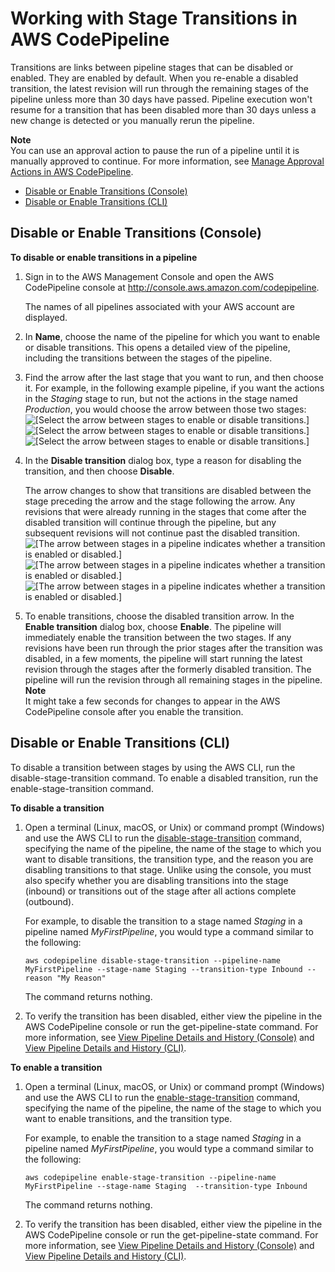 # Working with Stage Transitions in AWS CodePipeline<a name="transitions"></a>

Transitions are links between pipeline stages that can be disabled or enabled\. They are enabled by default\. When you re\-enable a disabled transition, the latest revision will run through the remaining stages of the pipeline unless more than 30 days have passed\. Pipeline execution won't resume for a transition that has been disabled more than 30 days unless a new change is detected or you manually rerun the pipeline\.

**Note**  
You can use an approval action to pause the run of a pipeline until it is manually approved to continue\. For more information, see [Manage Approval Actions in AWS CodePipeline](approvals.md)\. 


+ [Disable or Enable Transitions \(Console\)](#transitions-disable-enable-console)
+ [Disable or Enable Transitions \(CLI\)](#transitions-disable-enable-cli)

## Disable or Enable Transitions \(Console\)<a name="transitions-disable-enable-console"></a>

**To disable or enable transitions in a pipeline**

1. Sign in to the AWS Management Console and open the AWS CodePipeline console at [http://console\.aws\.amazon\.com/codepipeline](http://console.aws.amazon.com/codepipeline)\.

   The names of all pipelines associated with your AWS account are displayed\.

1.  In **Name**, choose the name of the pipeline for which you want to enable or disable transitions\. This opens a detailed view of the pipeline, including the transitions between the stages of the pipeline\.

1. Find the arrow after the last stage that you want to run, and then choose it\. For example, in the following example pipeline, if you want the actions in the *Staging* stage to run, but not the actions in the stage named *Production*, you would choose the arrow between those two stages:  
![\[Select the arrow between stages to enable or disable transitions.\]](http://docs.aws.amazon.com/codepipeline/latest/userguide/images/codepipeline-firstpipeline.png)![\[Select the arrow between stages to enable or disable transitions.\]](http://docs.aws.amazon.com/codepipeline/latest/userguide/)![\[Select the arrow between stages to enable or disable transitions.\]](http://docs.aws.amazon.com/codepipeline/latest/userguide/)

1. In the **Disable transition** dialog box, type a reason for disabling the transition, and then choose **Disable**\.

   The arrow changes to show that transitions are disabled between the stage preceding the arrow and the stage following the arrow\. Any revisions that were already running in the stages that come after the disabled transition will continue through the pipeline, but any subsequent revisions will not continue past the disabled transition\.   
![\[The arrow between stages in a pipeline indicates whether a transition is enabled or disabled.\]](http://docs.aws.amazon.com/codepipeline/latest/userguide/images/codepipeline-disabled-transition3.png)![\[The arrow between stages in a pipeline indicates whether a transition is enabled or disabled.\]](http://docs.aws.amazon.com/codepipeline/latest/userguide/)![\[The arrow between stages in a pipeline indicates whether a transition is enabled or disabled.\]](http://docs.aws.amazon.com/codepipeline/latest/userguide/)

1. To enable transitions, choose the disabled transition arrow\. In the **Enable transition** dialog box, choose **Enable**\. The pipeline will immediately enable the transition between the two stages\. If any revisions have been run through the prior stages after the transition was disabled, in a few moments, the pipeline will start running the latest revision through the stages after the formerly disabled transition\. The pipeline will run the revision through all remaining stages in the pipeline\.
**Note**  
It might take a few seconds for changes to appear in the AWS CodePipeline console after you enable the transition\.

## Disable or Enable Transitions \(CLI\)<a name="transitions-disable-enable-cli"></a>

To disable a transition between stages by using the AWS CLI, run the disable\-stage\-transition command\. To enable a disabled transition, run the enable\-stage\-transition command\. 

**To disable a transition**

1. Open a terminal \(Linux, macOS, or Unix\) or command prompt \(Windows\) and use the AWS CLI to run the [disable\-stage\-transition](http://docs.aws.amazon.com/cli/latest/reference/codepipeline/disable-stage-transition.html) command, specifying the name of the pipeline, the name of the stage to which you want to disable transitions, the transition type, and the reason you are disabling transitions to that stage\. Unlike using the console, you must also specify whether you are disabling transitions into the stage \(inbound\) or transitions out of the stage after all actions complete \(outbound\)\. 

   For example, to disable the transition to a stage named *Staging* in a pipeline named *MyFirstPipeline*, you would type a command similar to the following:

   ```
   aws codepipeline disable-stage-transition --pipeline-name MyFirstPipeline --stage-name Staging --transition-type Inbound --reason "My Reason"
   ```

   The command returns nothing\.

1. To verify the transition has been disabled, either view the pipeline in the AWS CodePipeline console or run the get\-pipeline\-state command\. For more information, see [View Pipeline Details and History \(Console\)](pipelines-view.md#pipelines-view-console) and [View Pipeline Details and History \(CLI\)](pipelines-view.md#pipelines-view-cli)\.

**To enable a transition**

1. Open a terminal \(Linux, macOS, or Unix\) or command prompt \(Windows\) and use the AWS CLI to run the [enable\-stage\-transition](http://docs.aws.amazon.com/cli/latest/reference/codepipeline/enable-stage-transition.html) command, specifying the name of the pipeline, the name of the stage to which you want to enable transitions, and the transition type\.

   For example, to enable the transition to a stage named *Staging* in a pipeline named *MyFirstPipeline*, you would type a command similar to the following:

   ```
   aws codepipeline enable-stage-transition --pipeline-name MyFirstPipeline --stage-name Staging  --transition-type Inbound
   ```

   The command returns nothing\.

1. To verify the transition has been disabled, either view the pipeline in the AWS CodePipeline console or run the get\-pipeline\-state command\. For more information, see [View Pipeline Details and History \(Console\)](pipelines-view.md#pipelines-view-console) and [View Pipeline Details and History \(CLI\)](pipelines-view.md#pipelines-view-cli)\.